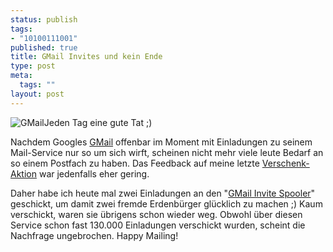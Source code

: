 ```yaml
--- 
status: publish
tags: 
- "10100111001"
published: true
title: GMail Invites und kein Ende
type: post
meta: 
  tags: ""
layout: post
---
```

<img src="/wp-content/olduploads/logos/gmaillogo.serendipityThumb.gif" class="alignleft" alt="GMail" />Jeden Tag eine gute Tat ;)

Nachdem Googles <a href="http://gmail.google.com/">GMail</a> offenbar im Moment mit Einladungen zu seinem Mail-Service nur so um sich wirft, scheinen nicht mehr viele leute Bedarf an so einem Postfach zu haben. Das Feedback auf meine letzte <a href="http://fredericiana.de/archives/2004/12/22/gmail-einladungen/">Verschenk-Aktion</a> war jedenfalls eher gering.

<!--more--><!--adsense-->
Daher habe ich heute mal zwei Einladungen an den "<a href="http://isnoop.net/gmailomatic.php">GMail Invite Spooler</a>" geschickt, um damit zwei fremde Erdenbürger glücklich zu machen ;) Kaum verschickt, waren sie übrigens schon wieder weg. Obwohl über diesen Service schon fast 130.000 Einladungen verschickt wurden, scheint die Nachfrage ungebrochen. Happy Mailing!
